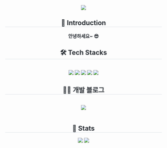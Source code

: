<div align= "center">
    <img src="https://capsule-render.vercel.app/api?type=rounded&color=acb4dc&height=120&text=Welcome%20my%20Github%20😊&animation=&fontColor=000000&fontSize=70" />
    </div>
    <div align= "center"> 
    <h2 style="border-bottom: 1px solid #d8dee4; color: #282d33;"> 🙌 Introduction  </h2>  
    <div style="font-weight: 700; font-size: 15px; text-align: center; color: #282d33;"> 안녕하세요~ 😎 </div> 
    </div>
    <div align= "center">
    <h2 style="border-bottom: 1px solid #d8dee4; color: #282d33;"> 🛠️ Tech Stacks </h2> <br> 
    <div style="margin: 0 auto; text-align: center;" align= "center"> <img src="https://img.shields.io/badge/MySQL-4479A1?style=flat&logo=MySQL&logoColor=white">
          <img src="https://img.shields.io/badge/Spring Boot-6DB33F?style=flat&logo=Spring Boot&logoColor=white">
          <img src="https://img.shields.io/badge/Python-3776AB?style=flat&logo=Python&logoColor=white">
          <img src="https://img.shields.io/badge/React-61DAFB?style=flat&logo=React&logoColor=white">
          <img src="https://img.shields.io/badge/StyledComponents-DB7093?style=flat&logo=StyledComponents&logoColor=white">
          <br/></div>
    </div>
    <div align= "center">
    <h2 style="border-bottom: 1px solid #d8dee4; color: #282d33;"> 🧑‍💻 개발 블로그 </h2> <br> 
<!--     <div align= "center"> <a href=mailto:xshfns124@gmail.com> <img src="https://img.shields.io/badge/Gmail-EA4335?style=flat&logo=Gmail&logoColor=white&link=mailto:xshfns124@gmail.com"> </a> -->
         <a href=https://velog.io/@jae-jang/posts> <img src="https://img.shields.io/badge/Velog-20C997?style=flat&logo=Velog&logoColor=white&link=https://velog.io/@jae-jang/posts"> </a>
          </div>  <br> 
    <div align= "center">  </div> 
    </div>
    <div align= "center"> 
        <h2 style="border-bottom: 1px solid #d8dee4; color: #282d33;"> 🏅 Stats </h2> 
    </div>
    <div align= "center"> 
            <img src="https://github-readme-stats.vercel.app/api?username=won-jae-jang&custom_title=won-jae-jang%27s%20Github%20Stat&bg_color=180,000000,&title_color=000000&text_color=000000"/>
            <img src="https://github-readme-stats.vercel.app/api/top-langs/?username=won-jae-jang&layout=compact&bg_color=180,000000,&title_color=000000&text_color=000000"/> 
    </div> 
<!--     아래꺼는 됨 -->
<!--     <img src="https://github-readme-stats.vercel.app/api?username=won-jae-jang&custom_title=won-jae-jang%27s%20Github%20Stat&bg_color=180,000000,&title_color=000000&text_color=000000"/> -->
